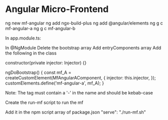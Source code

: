 # Angular Micro-Frontend

ng new mf-angular
ng add ngx-build-plus
ng add @angular/elements
ng g c mf-angular-a
ng g c mf-angular-b

In app.module.ts:

In @NgModule
Delete the bootstrap array
Add entryComponents array
Add the following in the class

constructor(private injector: Injector) {}

ngDoBootstrap() {
const mf_A = createCustomElement(MfAngularAComponent, {
injector: this.injector,
});
customElements.define('mf-angular-a', mf_A);
}

Note:
The tag must contain a '-' in the name and should be kebab-case

Create the run-mf script to run the mf 

Add it in the npm script array of package.json
"serve": "./run-mf.sh"
